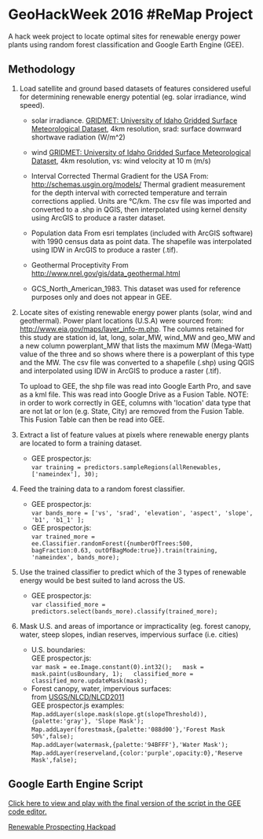 ﻿# GeoHackWeek 2016 #ReMap Project

A hack week project to locate optimal sites for renewable energy power plants using random forest classification and Google Earth Engine (GEE).

## Methodology

1. Load satellite and ground based datasets of features considered useful for determining renewable energy potential (eg. solar irradiance, wind speed).

	* solar irradiance.
	[GRIDMET: University of Idaho Gridded Surface Meteorological Dataset](https://code.earthengine.google.com/dataset/IDAHO_EPSCOR/GRIDMET), 4km resolution, srad: surface downward shortwave radiation (W/m^2)
	
	* wind
	[GRIDMET: University of Idaho Gridded Surface Meteorological Dataset](https://code.earthengine.google.com/dataset/IDAHO_EPSCOR/GRIDMET), 4km resolution, vs: wind velocity at 10 m (m/s)
	
	* Interval Corrected Thermal Gradient for the USA
	From: http://schemas.usgin.org/models/
	Thermal gradient measurement for the depth interval with corrected temperature and terrain corrections applied. Units are °C/km. The csv file was imported and converted to a .shp in QGIS, then interpolated using kernel density using ArcGIS to produce a raster dataset.
	* Population data
	From esri templates (included with ArcGIS software) with 1990 census data as point data. The shapefile was interpolated using IDW in ArcGIS to produce a raster (.tif).
	
	* Geothermal Proceptivity
	From http://www.nrel.gov/gis/data_geothermal.html
	
	* GCS_North_American_1983. This dataset was used for reference purposes only and does not appear in GEE.

2. Locate sites of existing renewable energy power plants (solar, wind and geothermal).
	Power plant locations (U.S.A) were sourced from: http://www.eia.gov/maps/layer_info-m.php. The columns retained for this study are station id, lat, long, solar_MW, wind_MW and geo_MW and a new column powerplant_MW that lists the maximum MW (Mega-Watt) value of the three and so shows where there is a powerplant of this type and the MW. The csv file was converted to a shapefile (.shp) using QGIS and interpolated using IDW in ArcGIS to produce a raster (.tif).

	To upload to GEE, the shp file was read into Google Earth Pro, and save as a kml file. This was read into Google Drive as a Fusion Table. NOTE: in order to work correctly in GEE, columns with 'location' data type that are not lat or lon (e.g. State, City) are removed from the Fusion Table. This Fusion Table can then be read into GEE.
	
3. Extract a list of feature values at pixels where renewable energy plants are located to form a training dataset.
	* GEE prospector.js:  
	`var training = predictors.sampleRegions(allRenewables, ['nameindex'], 30);`
4. Feed the training data to a random forest classifier.
	* GEE prospector.js:  
	`var bands_more = ['vs',
            'srad',
            'elevation',
            'aspect',
            'slope',
            'b1',
            'b1_1'
            ];`  
	* GEE prospector.js:  
	`var trained_more = ee.Classifier.randomForest({numberOfTrees:500, bagFraction:0.63, outOfBagMode:true}).train(training, 'nameindex', bands_more);`
5. Use the trained classifier to predict which of the 3 types of renewable energy would be best suited to land across the US.
	* GEE prospector.js:  
	`var classified_more = predictors.select(bands_more).classify(trained_more);`
6. Mask U.S. and areas of importance or impracticality (eg. forest canopy, water, steep slopes, indian reserves, impervious surface (i.e. cities)
	* U.S. boundaries:  
		GEE prospector.js:  
		`var mask = ee.Image.constant(0).int32();  
		mask = mask.paint(usBoundary, 1);  
		classified_more = classified_more.updateMask(mask);`  
	* Forest canopy, water, impervious surfaces:  
		from [USGS/NLCD/NLCD2011](https://code.earthengine.google.com/dataset/USGS/NLCD)  
		GEE prospector.js examples:  
		`Map.addLayer(slope.mask(slope.gt(slopeThreshold)), {palette:'gray'}, 'Slope Mask');`  
		`Map.addLayer(forestmask,{palette:'088d00'},'Forest Mask 50%',false);`  
		`Map.addLayer(watermask,{palette:'94BFFF'},'Water Mask');`  
		`Map.addLayer(reserveland,{color:'purple',opacity:0},'Reserve Mask',false);`  		

## Google Earth Engine Script
[Click here to view and play with the final version of the script in the GEE code editor.](https://code.earthengine.google.com/2aedec5fe5afc721e827c75dac224167)

[Renewable Prospecting Hackpad](https://hackpad.com/Locating-sites-for-renewable-energy-systems-oQpOwjD8Pts)


